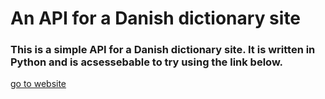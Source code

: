 # An API for a Danish dictionary site
### This is a simple API for a Danish dictionary site. It is written in Python and is acsessebable to try using the link below. 
[go to website](https://victordigital.herokuapp.com/)